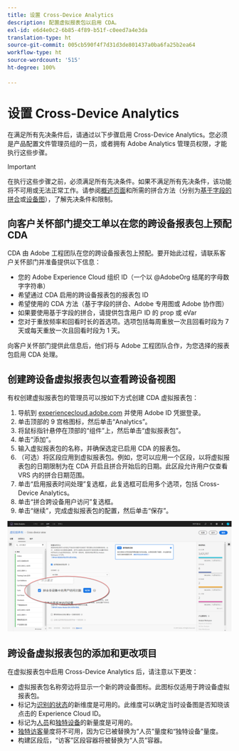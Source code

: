 ```yaml
---
title: 设置 Cross-Device Analytics
description: 配置虚拟报表包以启用 CDA。
exl-id: e6d4e0c2-6b85-4f89-b51f-c0eed7a4e3da
translation-type: ht
source-git-commit: 005cb590f4f7d31d3de801437a0ba6fa25b2ea64
workflow-type: ht
source-wordcount: '515'
ht-degree: 100%

---
```


# 设置 Cross-Device Analytics

在满足所有先决条件后，请通过以下步骤启用 Cross-Device Analytics。您必须是产品配置文件管理员组的一员，或者拥有 Adobe Analytics 管理员权限，才能执行这些步骤。

>[!IMPORTANT]
>
>在执行这些步骤之前，必须满足所有先决条件。如果不满足所有先决条件，该功能将不可用或无法正常工作。请参阅[概述页面](overview.md)和所需的拼合方法（分别为[基于字段的拼合](field-based-stitching.md)或[设备图](device-graph.md)），了解先决条件和限制。

## 向客户关怀部门提交工单以在您的跨设备报表包上预配 CDA

CDA 由 Adobe 工程团队在您的跨设备报表包上预配。要开始此过程，请联系客户关怀部门并准备提供以下信息：

* 您的 Adobe Experience Cloud 组织 ID（一个以 @AdobeOrg 结尾的字母数字字符串）
* 希望通过 CDA 启用的跨设备报表包的报表包 ID
* 希望使用的 CDA 方法（基于字段的拼合、Adobe 专用图或 Adobe 协作图）
* 如果要使用基于字段的拼合，请提供包含用户 ID 的 prop 或 eVar
* 您对于重放频率和回看时长的首选项。选项包括每周重放一次且回看时段为 7 天或每天重放一次且回看时段为 1 天。

向客户关怀部门提供此信息后，他们将与 Adobe 工程团队合作，为您选择的报表包启用 CDA 处理。

## 创建跨设备虚拟报表包以查看跨设备视图

有权创建虚拟报表包的管理员可以按如下方式创建 CDA 虚拟报表包：

1. 导航到 [experiencecloud.adobe.com](https://experiencecloud.adobe.com) 并使用 Adobe ID 凭据登录。
2. 单击顶部的 9 宫格图标，然后单击“Analytics”。
3. 将鼠标指针悬停在顶部的“组件”上，然后单击“虚拟报表包”。
4. 单击“添加”。
5. 输入虚拟报表包的名称，并确保选定已启用 CDA 的报表包。
6. （可选）将区段应用到虚拟报表包。例如，您可以应用一个区段，以将虚拟报表包的日期限制为在 CDA 开启且拼合开始后的日期。此区段允许用户仅查看 VRS 内的拼合日期范围。
7. 单击“启用报表时间处理”复选框，此复选框可启用多个选项，包括 Cross-Device Analytics。
8. 单击“拼合跨设备用户访问”复选框。
9. 单击“继续”，完成虚拟报表包的配置，然后单击“保存”。

![CDA 复选框](assets/cda-checkbox.png)

## 跨设备虚拟报表包的添加和更改项目

在虚拟报表包中启用 Cross-Device Analytics 后，请注意以下更改：

* 虚拟报表包名称旁边将显示一个新的跨设备图标。此图标仅适用于跨设备虚拟报表包。
* 标记为[识别的状态](../dimensions/identified-state.md)的新维度是可用的。此维度可以确定当时设备图是否知晓该点击的 Experience Cloud ID。
* 标记为[人员](../metrics/people.md)和[独特设备](../metrics/unique-devices.md)的新量度是可用的。
* [独特访客](../metrics/unique-visitors.md)量度将不可用，因为它已被替换为“人员”量度和“独特设备”量度。
* 构建区段后，“访客”区段容器将被替换为“人员”容器。
